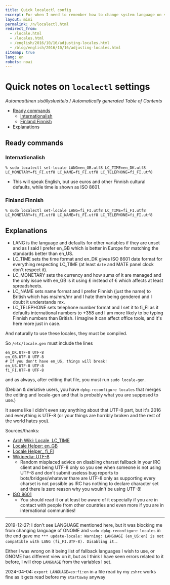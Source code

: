 ```yaml
---
title: Quick localectl config
excerpt: For when I need to remember how to change system language on systemd using distributions.
layout: mini
permalink: /n/localectl.html
redirect_from:
  - /locale.html
  - /locales.html
  - /english/2016/10/16/adjusting-locales.html
  - /blog/english/2016/10/16/adjusting-locales.html
sitemap: true
lang: en
robots: noai
---
```


# Quick notes on `localectl` settings

<!-- editorconfig-checker-disable -->
<!-- prettier-ignore-start -->

<!-- START doctoc generated TOC please keep comment here to allow auto update -->
<!-- DON'T EDIT THIS SECTION, INSTEAD RE-RUN doctoc TO UPDATE -->
<em lang="fi">Automaattinen sisällysluettelo</em> / <em lang="en">Automatically generated Table of Contents</em>

- [Ready commands](#ready-commands)
  - [Internationalish](#internationalish)
  - [Finland Finnish](#finland-finnish)
- [Explanations](#explanations)

<!-- END doctoc generated TOC please keep comment here to allow auto update -->

<!-- prettier-ignore-end -->
<!-- editorconfig-checker-enable -->

## Ready commands

### Internationalish

`% sudo localectl set-locale LANG=en_GB.utf8 LC_TIME=en_DK.utf8 LC_MONETARY=fi_FI.utf8 LC_NAME=fi_FI.utf8 LC_TELEPHONE=fi_FI.utf8`

- This will speak English, but use euros and other Finnish cultural defaults, while time is shown as ISO 8601.

### Finland Finnish

`% sudo localectl set-locale LANG=fi_FI.utf8 LC_TIME=fi_FI.utf8 LC_MONETARY=fi_FI.utf8 LC_NAME=fi_FI.utf8 LC_TELEPHONE=fi_FI.utf8`

## Explanations

- LANG is the language and defaults for other variables if they are unset
  and as I said I prefer en_GB which is better in Europe for matching the
  standards better than en_US.
- LC_TIME sets the time format and en_DK gives ISO 8601 date format for
  everything respecting LC_TIME (at least `date` and M̀ATE panel clock
  don't respect it).
- LC_MONETARY sets the currency and how sums of it are managed and the
  only issue with en_GB is it using £ instead of € which affects at least
  spreadsheets.
- LC_NAME sets name format and I prefer Finnish (just the name) to British
  which has ms/mrs/mr and I hate them being gendered and I doubt it
  understands mx.
- LC_TELEPHONE sets telephone number format and I set it to fi_FI as it
  defaults international numbers to +358 and I am more likely to be typing
  Finnish numbers than British. I imagine it can affect office tools, and
  it's here more just in case.

And naturally to use these locales, they must be compiled.

So `/etc/locale.gen` must include the lines

```
en_DK.UTF-8 UTF-8
en_GB.UTF-8 UTF-8
# If you don't have en_US, things will break!
en_US.UTF-8 UTF-8
fi_FI.UTF-8 UTF-8
```

and as always, after editing that file, you must run `sudo locale-gen`.

(Debian & deriative users, you have `dpkg-reconfigure locales` that merges
the editing and locale-gen and that is probably what you are supposed to
use.)

It seems like I didn't even say anything about that UTF-8 part, but
it's 2016 and everything is UTF-8 (or your things are horribly broken
and the rest of the world hates you).

Sources/thanks:

- [Arch Wiki: Locale, LC_TIME](https://wiki.archlinux.org/index.php/locale#LC_TIME:_date_and_time_format)
- [Locale Helper: en_GB](https://lh.2xlibre.net/locale/en_GB/)
- [Locale Helper\_ fi_FI](https://lh.2xlibre.net/locale/fi_FI/)
- [Wikipedia: UTF-8](https://en.wikipedia.org/wiki/UTF-8)
  - Random misplaced advice on disabling charset fallback in your
    IRC client and being UTF-8 only so you see when someone is not
    using UTF-8 and don't submit useless bug reports to
    bots/bridges/whatever thare are UTF-8 only as supporting every
    charset is not possible as IRC has nothing to declare character
    set and there is zero reason why you wouln't be using UTF-8!
- [ISO 8601](https://en.wikipedia.org/wiki/ISO_8601)
  - You should read it or at least be aware of it especially if you are
    in contact with people from other countries and even more if you
    are in international communities!

---

2019-12-27: I don't see LANGUAGE mentioned here, but it was blocking me
from changing language of GNOME and `sudo dpkg-reconfigure locales` in the
end gave me `*** update-locale: Warning: LANGUAGE (en_US:en) is not compatible with LANG (fi_FI.UTF-8). Disabling it.`.

Either I was wrong on it being list of fallback languages I wish to use, or
GNOME has different view on it, but as I think I have seen errors related
to it before, I will drop `LANGUAGE` from the variables I set.

2024-04-04: `export LANGUAGE=eo:fi:en` in a file read by my `zshrc` works fine as it gets read before my `startsway` anyway
